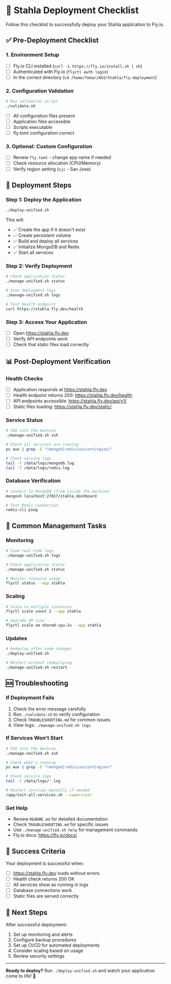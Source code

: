 # 🚀 Stahla Deployment Checklist

Follow this checklist to successfully deploy your Stahla application to Fly.io.

## ✅ Pre-Deployment Checklist

### 1. Environment Setup

- [ ] Fly.io CLI installed (`curl -L https://fly.io/install.sh | sh`)
- [ ] Authenticated with Fly.io (`flyctl auth login`)
- [ ] In the correct directory (`cd /home/femar/AO3/Stahla/fly-deployment`)

### 2. Configuration Validation

```bash
# Run validation script
./validate.sh
```

- [ ] All configuration files present
- [ ] Application files accessible
- [ ] Scripts executable
- [ ] fly.toml configuration correct

### 3. Optional: Custom Configuration

- [ ] Review `fly.toml` - change app name if needed
- [ ] Check resource allocation (CPU/Memory)
- [ ] Verify region setting (`sjc` - San Jose)

## 🚀 Deployment Steps

### Step 1: Deploy the Application

```bash
./deploy-unified.sh
```

This will:

- ✅ Create the app if it doesn't exist
- ✅ Create persistent volume
- ✅ Build and deploy all services
- ✅ Initialize MongoDB and Redis
- ✅ Start all services

### Step 2: Verify Deployment

```bash
# Check application status
./manage-unified.sh status

# View deployment logs
./manage-unified.sh logs

# Test health endpoint
curl https://stahla.fly.dev/health
```

### Step 3: Access Your Application

- [ ] Open https://stahla.fly.dev
- [ ] Verify API endpoints work
- [ ] Check that static files load correctly

## 📊 Post-Deployment Verification

### Health Checks

- [ ] Application responds at https://stahla.fly.dev
- [ ] Health endpoint returns 200: https://stahla.fly.dev/health
- [ ] API endpoints accessible: https://stahla.fly.dev/api/v1/
- [ ] Static files loading: https://stahla.fly.dev/static/

### Service Status

```bash
# SSH into the machine
./manage-unified.sh ssh

# Check all services are running
ps aux | grep -E "(mongod|redis|uvicorn|nginx)"

# Check service logs
tail -f /data/logs/mongodb.log
tail -f /data/logs/redis.log
```

### Database Verification

```bash
# Connect to MongoDB (from inside the machine)
mongosh localhost:27017/stahla_dashboard

# Test Redis connection
redis-cli ping
```

## 🔧 Common Management Tasks

### Monitoring

```bash
# View real-time logs
./manage-unified.sh logs

# Check application status
./manage-unified.sh status

# Monitor resource usage
flyctl status --app stahla
```

### Scaling

```bash
# Scale to multiple instances
flyctl scale count 2 --app stahla

# Upgrade VM size
flyctl scale vm shared-cpu-2x --app stahla
```

### Updates

```bash
# Redeploy after code changes
./deploy-unified.sh

# Restart without redeploying
./manage-unified.sh restart
```

## 🆘 Troubleshooting

### If Deployment Fails

1. Check the error message carefully
2. Run `./validate.sh` to verify configuration
3. Check `TROUBLESHOOTING.md` for common issues
4. View logs: `./manage-unified.sh logs`

### If Services Won't Start

```bash
# SSH into the machine
./manage-unified.sh ssh

# Check what's running
ps aux | grep -E "(mongod|redis|uvicorn|nginx)"

# Check service logs
tail -f /data/logs/*.log

# Restart services manually if needed
/app/init-all-services.sh --supervisor
```

### Get Help

- Review `README.md` for detailed documentation
- Check `TROUBLESHOOTING.md` for specific issues
- Use `./manage-unified.sh help` for management commands
- Fly.io docs: https://fly.io/docs/

## 🎉 Success Criteria

Your deployment is successful when:

- [ ] https://stahla.fly.dev loads without errors
- [ ] Health check returns 200 OK
- [ ] All services show as running in logs
- [ ] Database connections work
- [ ] Static files are served correctly

## 📝 Next Steps

After successful deployment:

1. Set up monitoring and alerts
2. Configure backup procedures
3. Set up CI/CD for automated deployments
4. Consider scaling based on usage
5. Review security settings

---

**Ready to deploy?** Run `./deploy-unified.sh` and watch your application come to life! 🚀
